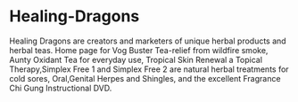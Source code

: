 Healing-Dragons
=========
Healing Dragons are creators and marketers of unique herbal products and herbal teas.
Home page for Vog Buster Tea-relief from wildfire smoke, Aunty Oxidant Tea for everyday use,
Tropical Skin Renewal a Topical Therapy,Simplex Free 1 and Simplex Free 2 are 
natural herbal treatments for cold sores, Oral,Genital Herpes and Shingles,
and the excellent Fragrance Chi Gung Instructional DVD.
   
